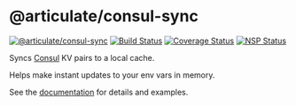 # @articulate/consul-sync
[![@articulate/consul-sync](https://img.shields.io/npm/v/@articulate/consul-sync.svg)](https://www.npmjs.com/package/@articulate/consul-sync)
[![Build Status](https://travis-ci.org/articulate/consul-sync.svg?branch=master)](https://travis-ci.org/articulate/consul-sync)
[![Coverage Status](https://coveralls.io/repos/github/articulate/consul-sync/badge.svg?branch=master)](https://coveralls.io/github/articulate/consul-sync?branch=master)
[![NSP Status](https://nodesecurity.io/orgs/articulate/projects/9fef40ef-560a-40a4-ab9a-9003223a43b9/badge)](https://nodesecurity.io/orgs/articulate/projects/9fef40ef-560a-40a4-ab9a-9003223a43b9)

Syncs [Consul](https://www.consul.io/) KV pairs to a local cache.

Helps make instant updates to your env vars in memory.

See the [documentation](https://github.com/articulate/consul-sync/blob/master/API.md) for details and examples.
